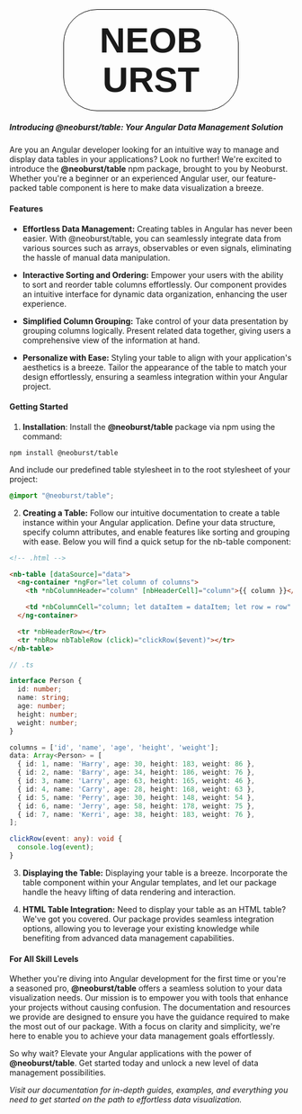 <style>
.title {
  border: 1px solid #000;
  border-radius: 60px;
  box-sizing: border-box;
  flex: 1;
  font-family: 'Unbounded', sans-serif;
  font-size: calc(25px + 4vw);
  font-weight: bold;
  height: auto;
  justify-content: center;
  line-height: 1.1em;
  margin: 0 10vw;
  max-width: 1000px;
  padding: 20px 60px;
  z-index: 1;
}
</style>

<div align="center">
  <div class="title">NEOBURST</div>
</div>

##### Introducing @neoburst/table: Your Angular Data Management Solution

Are you an Angular developer looking for an intuitive way to manage and display data tables in your applications? Look no further! We're excited to introduce the **@neoburst/table** npm package, brought to you by Neoburst. Whether you're a beginner or an experienced Angular user, our feature-packed table component is here to make data visualization a breeze.

#### Features

- **Effortless Data Management:** Creating tables in Angular has never been easier. With @neoburst/table, you can seamlessly integrate data from various sources such as arrays, observables or even signals, eliminating the hassle of manual data manipulation.

- **Interactive Sorting and Ordering:** Empower your users with the ability to sort and reorder table columns effortlessly. Our component provides an intuitive interface for dynamic data organization, enhancing the user experience.

- **Simplified Column Grouping:** Take control of your data presentation by grouping columns logically. Present related data together, giving users a comprehensive view of the information at hand.

- **Personalize with Ease:** Styling your table to align with your application's aesthetics is a breeze. Tailor the appearance of the table to match your design effortlessly, ensuring a seamless integration within your Angular project.

#### Getting Started

1. **Installation**: Install the **@neoburst/table** package via npm using the command:

```npm
npm install @neoburst/table
```

And include our predefined table stylesheet in to the root stylesheet of your project:

```scss
@import "@neoburst/table";
```

2. **Creating a Table:** Follow our intuitive documentation to create a table instance within your Angular application. Define your data structure, specify column attributes, and enable features like sorting and grouping with ease. Below you will find a quick setup for the nb-table component:

```html
<!-- .html -->

<nb-table [dataSource]="data">
  <ng-container *ngFor="let column of columns">
    <th *nbColumnHeader="column" [nbHeaderCell]="column">{{ column }}</th>

    <td *nbColumnCell="column; let dataItem = dataItem; let row = row" [nbCell]="column" [nbCellRow]="row">{{ dataItem[column] }}</td>
  </ng-container>

  <tr *nbHeaderRow></tr>
  <tr *nbRow nbTableRow (click)="clickRow($event)"></tr>
</nb-table>
```

```typescript
// .ts

interface Person {
  id: number;
  name: string;
  age: number;
  height: number;
  weight: number;
}

columns = ['id', 'name', 'age', 'height', 'weight'];
data: Array<Person> = [
  { id: 1, name: 'Harry', age: 30, height: 183, weight: 86 },
  { id: 2, name: 'Barry', age: 34, height: 186, weight: 76 },
  { id: 3, name: 'Larry', age: 63, height: 165, weight: 46 },
  { id: 4, name: 'Carry', age: 28, height: 168, weight: 63 },
  { id: 5, name: 'Perry', age: 30, height: 148, weight: 54 },
  { id: 6, name: 'Jerry', age: 58, height: 178, weight: 75 },
  { id: 7, name: 'Kerri', age: 38, height: 183, weight: 76 },
];

clickRow(event: any): void {
  console.log(event);
}
```

3. **Displaying the Table:** Displaying your table is a breeze. Incorporate the table component within your Angular templates, and let our package handle the heavy lifting of data rendering and interaction.

4. **HTML Table Integration:** Need to display your table as an HTML table? We've got you covered. Our package provides seamless integration options, allowing you to leverage your existing knowledge while benefiting from advanced data management capabilities.

#### For All Skill Levels

Whether you're diving into Angular development for the first time or you're a seasoned pro, **@neoburst/table** offers a seamless solution to your data visualization needs. Our mission is to empower you with tools that enhance your projects without causing confusion. The documentation and resources we provide are designed to ensure you have the guidance required to make the most out of our package. With a focus on clarity and simplicity, we're here to enable you to achieve your data management goals effortlessly.

So why wait? Elevate your Angular applications with the power of **@neoburst/table**. Get started today and unlock a new level of data management possibilities.

_Visit our documentation for in-depth guides, examples, and everything you need to get started on the path to effortless data visualization._
